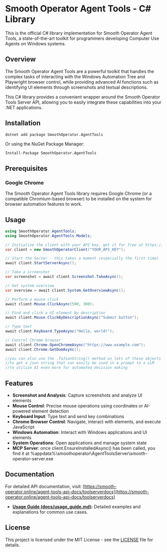 # Smooth Operator Agent Tools - C# Library

This is the official C# library implementation for Smooth Operator Agent Tools, a state-of-the-art toolkit for programmers developing Computer Use Agents on Windows systems.

## Overview

The Smooth Operator Agent Tools are a powerful toolkit that handles the complex tasks of interacting with the Windows Automation Tree and Playwright browser control, while providing advanced AI functions such as identifying UI elements through screenshots and textual descriptions.

This C# library provides a convenient wrapper around the Smooth Operator Tools Server API, allowing you to easily integrate these capabilities into your .NET applications.

## Installation

```bash
dotnet add package SmoothOperator.AgentTools
```

Or using the NuGet Package Manager:

```
Install-Package SmoothOperator.AgentTools
```

## Prerequisites

### Google Chrome

The Smooth Operator Agent Tools library requires Google Chrome (or a compatible Chromium-based browser) to be installed on the system for browser automation features to work.

## Usage

```csharp
using SmoothOperator.AgentTools;
using SmoothOperator.AgentTools.Models;

// Initialize the client with your API key, get it for free at https://screengrasp.com/api.html
var client = new SmoothOperatorClient("YOUR_API_KEY");

// Start the Server - this takes a moment (especially the first time)
await client.StartServerAsync();

// Take a screenshot
var screenshot = await client.Screenshot.TakeAsync();

// Get system overview
var overview = await client.System.GetOverviewAsync();

// Perform a mouse click
await client.Mouse.ClickAsync(500, 300);

// Find and click a UI element by description
await client.Mouse.ClickByDescriptionAsync("Submit button");

// Type text
await client.Keyboard.TypeAsync("Hello, world!");

// Control Chrome browser
await client.Chrome.OpenChromeAsync("https://www.example.com");
await client.Chrome.GetDomAsync();

//you can also use the .ToJsonString() method on lots of these objects
//to get a json string that can easily be used in a prompt to a LLM
//to utilize AI even more for automated decision making
```

## Features

- **Screenshot and Analysis**: Capture screenshots and analyze UI elements
- **Mouse Control**: Precise mouse operations using coordinates or AI-powered element detection
- **Keyboard Input**: Type text and send key combinations
- **Chrome Browser Control**: Navigate, interact with elements, and execute JavaScript
- **Windows Automation**: Interact with Windows applications and UI elements
- **System Operations**: Open applications and manage system state
- **MCP Server**: once client.EnsureInstalledAsync() has been called, you find it at %appdata%\smoothoperator\AgentToolsServer\smooth-operator-server.exe

## Documentation

For detailed API documentation, visit:
[https://smooth-operator.online/agent-tools-api-docs/toolserverdocs](https://smooth-operator.online/agent-tools-api-docs/toolserverdocs)
*   **[Usage Guide (docs/usage_guide.md)](docs/usage_guide.md):** Detailed examples and explanations for common use cases.

## License

This project is licensed under the MIT License - see the [LICENSE](LICENSE) file for details.
